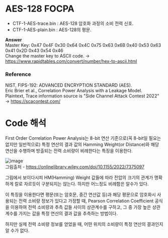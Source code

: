 # AES-128 FOCPA

- CTF-1-AES-trace.bin : AES-128 암호화 과정의 소비 전력 신호.   
- CTF-1-AES-plain.bin : AES-128의 평문.   

**Answer**   
Master Key: 0x47 0x4F 0x30 0x64 0x4C 0x75 0x63 0x6B 0x40 0x53 0x63 0x41 0x2D 0x43 0x54 0x46    
Change the master key to ASCII code. → https://www.rapidtables.com/convert/number/hex-to-ascii.html      

### Reference
NIST, FIPS-192: ADVANCED ENCRYPTION STANDARD (AES).   
Eric Brier et al., Correlation Power Analysis with a Leakage Model.   
Plaintext, Trace information source is "Side Channel Attack Contest 2022" → https://scacontest.com/ 

# Code 해석

First Order Correlation Power Analysis는 8-bit 연산 기준으로(꼭 8-bit일 필요는 없지만 일반적으로) 특정 연산의 결과 값의 Hamming Weight(or Distance)와 해당 연산을 수행하며 방출되는 전력 소비량이 비례한다는 특징을 이용한다.

![image](https://github.com/user-attachments/assets/b3417e3e-99d0-47f5-b1ac-66aced1a0adc)  
그림출처 - https://onlinelibrary.wiley.com/doi/10.1155/2022/7375097

그림에서 보이다시피 HM(Hamming) Weight 값들에 따라 전압의 크기의 관계가 명확하게 칼로 자르듯이 구분되지는 않는다. 하지만 어느정도 비례함은 알수가 있다.  

이 특징을 이용한다면 평문(또는 암호문, 중간 연산값 등)과 해당 평문으로 암호화시 사용되는 전력 소비량 정보가 있다고 가정할 때, Pearson Correlation Coefficient 공식을 이용하여 전력 소비량과 추측 값들 사이의 상관계수를 구하고, 그 중 가장 높은 상관계수를 가지는 값을 특정 연산의 결과 값을 추측하는 방법이다.

하지만 실제 전력 소비량 정보를 얻었을 때, 어떤 위치의 소비량이 특정 연산의 결과인지 알 수가 없다.
